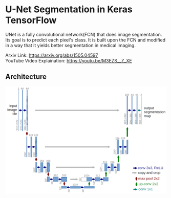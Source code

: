 # U-Net Segmentation in Keras TensorFlow
UNet is a fully convolutional network(FCN) that does image segmentation. Its goal is to predict each pixel's class. It is built upon the FCN and modified in a way that it yields better segmentation in medical imaging.<br/>

Arxiv Link: https://arxiv.org/abs/1505.04597<br/>
YouTube Video Explaination: https://youtu.be/M3EZS__Z_XE

## Architecture
<img src="images/u-net-architecture.png">
